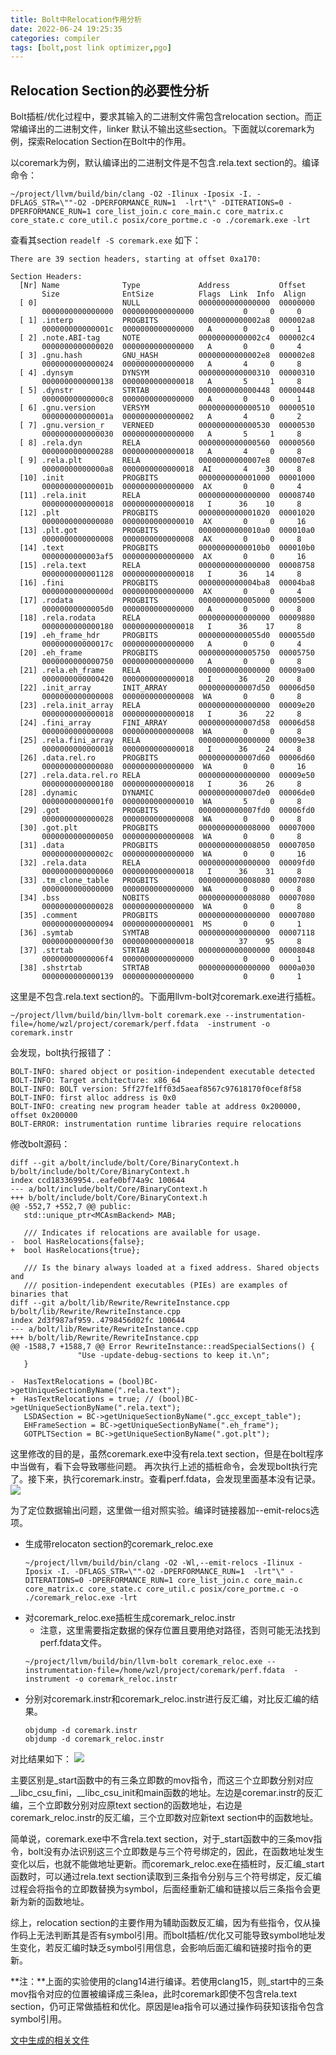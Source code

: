```yaml
---
title: Bolt中Relocation作用分析
date: 2022-06-24 19:25:35
categories: compiler
tags: [bolt,post link optimizer,pgo]
---
```

## Relocation Section的必要性分析
Bolt插桩/优化过程中，要求其输入的二进制文件需包含relocation section。而正常编译出的二进制文件，linker 默认不输出这些section。下面就以coremark为例，探索Relocation Section在Bolt中的作用。

以coremark为例，默认编译出的二进制文件是不包含.rela.text section的。编译命令：
```shell
~/project/llvm/build/bin/clang -O2 -Ilinux -Iposix -I. -DFLAGS_STR=\""-O2 -DPERFORMANCE_RUN=1  -lrt"\" -DITERATIONS=0 -DPERFORMANCE_RUN=1 core_list_join.c core_main.c core_matrix.c core_state.c core_util.c posix/core_portme.c -o ./coremark.exe -lrt
```
查看其section `readelf -S coremark.exe` 如下：
```shell
There are 39 section headers, starting at offset 0xa170:

Section Headers:
  [Nr] Name              Type             Address           Offset
       Size              EntSize          Flags  Link  Info  Align
  [ 0]                   NULL             0000000000000000  00000000
       0000000000000000  0000000000000000           0     0     0
  [ 1] .interp           PROGBITS         00000000000002a8  000002a8
       000000000000001c  0000000000000000   A       0     0     1
  [ 2] .note.ABI-tag     NOTE             00000000000002c4  000002c4
       0000000000000020  0000000000000000   A       0     0     4
  [ 3] .gnu.hash         GNU_HASH         00000000000002e8  000002e8
       0000000000000024  0000000000000000   A       4     0     8
  [ 4] .dynsym           DYNSYM           0000000000000310  00000310
       0000000000000138  0000000000000018   A       5     1     8
  [ 5] .dynstr           STRTAB           0000000000000448  00000448
       00000000000000c8  0000000000000000   A       0     0     1
  [ 6] .gnu.version      VERSYM           0000000000000510  00000510
       000000000000001a  0000000000000002   A       4     0     2
  [ 7] .gnu.version_r    VERNEED          0000000000000530  00000530
       0000000000000030  0000000000000000   A       5     1     8
  [ 8] .rela.dyn         RELA             0000000000000560  00000560
       0000000000000288  0000000000000018   A       4     0     8
  [ 9] .rela.plt         RELA             00000000000007e8  000007e8
       00000000000000a8  0000000000000018  AI       4    30     8
  [10] .init             PROGBITS         0000000000001000  00001000
       000000000000001b  0000000000000000  AX       0     0     4
  [11] .rela.init        RELA             0000000000000000  00008740
       0000000000000018  0000000000000018   I      36    10     8
  [12] .plt              PROGBITS         0000000000001020  00001020
       0000000000000080  0000000000000010  AX       0     0     16
  [13] .plt.got          PROGBITS         00000000000010a0  000010a0
       0000000000000008  0000000000000008  AX       0     0     8
  [14] .text             PROGBITS         00000000000010b0  000010b0
       0000000000003af5  0000000000000000  AX       0     0     16
  [15] .rela.text        RELA             0000000000000000  00008758
       0000000000001128  0000000000000018   I      36    14     8
  [16] .fini             PROGBITS         0000000000004ba8  00004ba8
       000000000000000d  0000000000000000  AX       0     0     4
  [17] .rodata           PROGBITS         0000000000005000  00005000
       00000000000005d0  0000000000000000   A       0     0     8
  [18] .rela.rodata      RELA             0000000000000000  00009880
       0000000000000180  0000000000000018   I      36    17     8
  [19] .eh_frame_hdr     PROGBITS         00000000000055d0  000055d0
       000000000000017c  0000000000000000   A       0     0     4
  [20] .eh_frame         PROGBITS         0000000000005750  00005750
       0000000000000750  0000000000000000   A       0     0     8
  [21] .rela.eh_frame    RELA             0000000000000000  00009a00
       0000000000000420  0000000000000018   I      36    20     8
  [22] .init_array       INIT_ARRAY       0000000000007d50  00006d50
       0000000000000008  0000000000000008  WA       0     0     8
  [23] .rela.init_array  RELA             0000000000000000  00009e20
       0000000000000018  0000000000000018   I      36    22     8
  [24] .fini_array       FINI_ARRAY       0000000000007d58  00006d58
       0000000000000008  0000000000000008  WA       0     0     8
  [25] .rela.fini_array  RELA             0000000000000000  00009e38
       0000000000000018  0000000000000018   I      36    24     8
  [26] .data.rel.ro      PROGBITS         0000000000007d60  00006d60
       0000000000000080  0000000000000000  WA       0     0     16
  [27] .rela.data.rel.ro RELA             0000000000000000  00009e50
       0000000000000180  0000000000000018   I      36    26     8
  [28] .dynamic          DYNAMIC          0000000000007de0  00006de0
       00000000000001f0  0000000000000010  WA       5     0     8
  [29] .got              PROGBITS         0000000000007fd0  00006fd0
       0000000000000028  0000000000000008  WA       0     0     8
  [30] .got.plt          PROGBITS         0000000000008000  00007000
       0000000000000050  0000000000000008  WA       0     0     8
  [31] .data             PROGBITS         0000000000008050  00007050
       000000000000002c  0000000000000000  WA       0     0     16
  [32] .rela.data        RELA             0000000000000000  00009fd0
       0000000000000060  0000000000000018   I      36    31     8
  [33] .tm_clone_table   PROGBITS         0000000000008080  00007080
       0000000000000000  0000000000000000  WA       0     0     8
  [34] .bss              NOBITS           0000000000008080  00007080
       0000000000000028  0000000000000000  WA       0     0     8
  [35] .comment          PROGBITS         0000000000000000  00007080
       0000000000000094  0000000000000001  MS       0     0     1
  [36] .symtab           SYMTAB           0000000000000000  00007118
       0000000000000f30  0000000000000018          37    95     8
  [37] .strtab           STRTAB           0000000000000000  00008048
       00000000000006f4  0000000000000000           0     0     1
  [38] .shstrtab         STRTAB           0000000000000000  0000a030
       0000000000000139  0000000000000000           0     0     1
```
这里是不包含.rela.text section的。下面用llvm-bolt对coremark.exe进行插桩。
```shell
~/project/llvm/build/bin/llvm-bolt coremark.exe --instrumentation-file=/home/wzl/project/coremark/perf.fdata  -instrument -o coremark.instr
```
会发现，bolt执行报错了：
```shell
BOLT-INFO: shared object or position-independent executable detected
BOLT-INFO: Target architecture: x86_64
BOLT-INFO: BOLT version: 5ff27fe1ff03d5aeaf8567c97618170f0cef8f58
BOLT-INFO: first alloc address is 0x0
BOLT-INFO: creating new program header table at address 0x200000, offset 0x200000
BOLT-ERROR: instrumentation runtime libraries require relocations
```
修改bolt源码：
```shell
diff --git a/bolt/include/bolt/Core/BinaryContext.h b/bolt/include/bolt/Core/BinaryContext.h
index ccd183369954..eafe0bf74a9c 100644
--- a/bolt/include/bolt/Core/BinaryContext.h
+++ b/bolt/include/bolt/Core/BinaryContext.h
@@ -552,7 +552,7 @@ public:
   std::unique_ptr<MCAsmBackend> MAB;
 
   /// Indicates if relocations are available for usage.
-  bool HasRelocations{false};
+  bool HasRelocations{true};
 
   /// Is the binary always loaded at a fixed address. Shared objects and
   /// position-independent executables (PIEs) are examples of binaries that
diff --git a/bolt/lib/Rewrite/RewriteInstance.cpp b/bolt/lib/Rewrite/RewriteInstance.cpp
index 2d3f987af959..4798456d02fc 100644
--- a/bolt/lib/Rewrite/RewriteInstance.cpp
+++ b/bolt/lib/Rewrite/RewriteInstance.cpp
@@ -1588,7 +1588,7 @@ Error RewriteInstance::readSpecialSections() {
               "Use -update-debug-sections to keep it.\n";
   }
 
-  HasTextRelocations = (bool)BC->getUniqueSectionByName(".rela.text");
+  HasTextRelocations = true; // (bool)BC->getUniqueSectionByName(".rela.text");
   LSDASection = BC->getUniqueSectionByName(".gcc_except_table");
   EHFrameSection = BC->getUniqueSectionByName(".eh_frame");
   GOTPLTSection = BC->getUniqueSectionByName(".got.plt");
```
这里修改的目的是，虽然coremark.exe中没有rela.text section，但是在bolt程序中当做有，看下会导致哪些问题。
再次执行上述的插桩命令，会发现bolt执行完了。接下来，执行coremark.instr。查看perf.fdata，会发现里面基本没有记录。
![](Bolt中Relocation作用分析/perf_fail.png)

为了定位数据输出问题，这里做一组对照实验。编译时链接器加--emit-relocs选项。

- 生成带relocaton section的coremark_reloc.exe
  ```
  ~/project/llvm/build/bin/clang -O2 -Wl,--emit-relocs -Ilinux -Iposix -I. -DFLAGS_STR=\""-O2 -DPERFORMANCE_RUN=1  -lrt"\" -DITERATIONS=0 -DPERFORMANCE_RUN=1 core_list_join.c core_main.c core_matrix.c core_state.c core_util.c posix/core_portme.c -o ./coremark_reloc.exe -lrt
  ```
- 对coremark_reloc.exe插桩生成coremark_reloc.instr
  - 注意，这里需要指定数据的保存位置且要用绝对路径，否则可能无法找到perf.fdata文件。
  ```
  ~/project/llvm/build/bin/llvm-bolt coremark_reloc.exe --instrumentation-file=/home/wzl/project/coremark/perf.fdata  -instrument -o coremark_reloc.instr
  ```
- 分别对coremark.instr和coremark_reloc.instr进行反汇编，对比反汇编的结果。
  ```
  objdump -d coremark.instr
  objdump -d coremark_reloc.instr
  ```
对比结果如下：
![](Bolt中Relocation作用分析/instr_diff.png)

主要区别是_start函数中的有三条立即数的mov指令，而这三个立即数分别对应__libc_csu_fini，__libc_csu_init和main函数的地址。左边是coremar.instr的反汇编，三个立即数分别对应原text section的函数地址，右边是coremark_reloc.instr的反汇编，三个立即数对应新text section中的函数地址。

简单说，coremark.exe中不含rela.text section，对于_start函数中的三条mov指令，bolt没有办法识别这三个立即数是与三个符号绑定的，因此，在函数地址发生变化以后，也就不能做地址更新。而coremark_reloc.exe在插桩时，反汇编_start函数时，可以通过rela.text section读取到三条指令分别与三个符号绑定，反汇编过程会将指令的立即数替换为symbol，后面经重新汇编和链接以后三条指令会更新为新的函数地址。

综上，relocation section的主要作用为辅助函数反汇编，因为有些指令，仅从操作码上无法判断其是否有symbol引用。而bolt插桩/优化又可能导致symbol地址发生变化，若反汇编时缺乏symbol引用信息，会影响后面汇编和链接时指令的更新。

**注：**上面的实验使用的clang14进行编译。若使用clang15，则_start中的三条mov指令对应的位置被编译成三条lea，此时coremark即使不包含rela.text section，仍可正常做插桩和优化。原因是lea指令可以通过操作码获知该指令包含symbol引用。

[文中生成的相关文件](https://github.com/zhihaishibei/BlogFile/tree/master/BoltRelocation)
